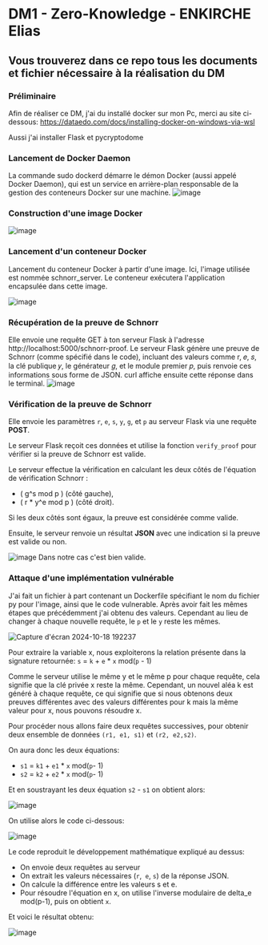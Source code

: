 # DM1 - Zero-Knowledge - ENKIRCHE Elias
## Vous trouverez dans ce repo tous les documents et fichier nécessaire à la réalisation du DM
### Préliminaire
Afin de réaliser ce DM, j'ai du installé docker sur mon Pc, merci au site ci-dessous: 
https://dataedo.com/docs/installing-docker-on-windows-via-wsl

Aussi j'ai installer Flask et  pycryptodome

### Lancement de Docker Daemon
La commande sudo dockerd démarre le démon Docker (aussi appelé Docker Daemon), qui est un service en arrière-plan responsable de la gestion des conteneurs Docker sur une machine.
![image](https://github.com/user-attachments/assets/ef561a2a-2373-479e-a451-0de844dc68d7)

### Construction d'une image Docker 

![image](https://github.com/user-attachments/assets/d6223731-7c69-4d1b-b280-26e8ecbc576a)

### Lancement d'un conteneur Docker 
Lancement du conteneur Docker à partir d'une image. Ici, l'image utilisée est nommée schnorr_server. Le conteneur exécutera l'application encapsulée dans cette image.

![image](https://github.com/user-attachments/assets/ac4abce6-51f2-48c8-8a9a-61e93dfcd271)

### Récupération de la preuve de Schnorr
Elle envoie une requête GET à ton serveur Flask à l'adresse http://localhost:5000/schnorr-proof.
Le serveur Flask génère une preuve de Schnorr (comme spécifié dans le code), incluant des valeurs comme 
r, 𝑒, 𝑠, la clé publique 𝑦, le générateur 𝑔, et le module premier 𝑝, puis renvoie ces informations sous forme de JSON.
curl affiche ensuite cette réponse dans le terminal.
![image](https://github.com/user-attachments/assets/217b2cf1-82ed-434a-ae04-6c54d8e864e5)

### Vérification de la preuve de Schnorr
Elle envoie les paramètres `r`, `e`, `s`, `y`, `g`, et `p` au serveur Flask via une requête **POST**.

Le serveur Flask reçoit ces données et utilise la fonction `verify_proof` pour vérifier si la preuve de Schnorr est valide.

Le serveur effectue la vérification en calculant les deux côtés de l'équation de vérification Schnorr :

- \( g^s mod p \) (côté gauche),
- \( r * y^e mod p \) (côté droit).

Si les deux côtés sont égaux, la preuve est considérée comme valide.

Ensuite, le serveur renvoie un résultat **JSON** avec une indication si la preuve est valide ou non.

![image](https://github.com/user-attachments/assets/2ca05fd9-c1ad-4354-903a-64e71f099ee3)
Dans notre cas c'est bien valide.

### Attaque d'une implémentation vulnérable

J'ai fait un fichier à part contenant un Dockerfile spécifiant le nom du fichier py pour l'image, ainsi que le code vulnerable.
Après avoir fait les mêmes étapes que précédemment j'ai obtenu des valeurs. Cependant au lieu de changer à chaque nouvelle requête, le `p` et le `y` reste les mêmes.

![Capture d'écran 2024-10-18 192237](https://github.com/user-attachments/assets/cf8de84b-0aac-4e87-b67c-556e66be51a1)

Pour extraire la variable x, nous exploiterons la relation présente dans la signature retournée: `s` = `k` + `e` * `x` mod(`p` - 1)

Comme le serveur utilise le même y et le même p pour chaque requête, cela signifie que la clé privée x reste la même. Cependant, un nouvel aléa k est généré à chaque requête, ce qui signifie que si nous obtenons deux preuves différentes avec des valeurs différentes pour k mais la même valeur pour x, nous pouvons résoudre x.

Pour procéder nous allons faire deux requêtes successives, pour obtenir deux ensemble de données `(r1, e1, s1)` et `(r2, e2,s2)`.

On aura donc les deux équations: 
- `s1` = `k1` + `e1` * `x` mod(`p`- 1)
- `s2` = `k2` + `e2` * `x` mod(`p`- 1)

Et en soustrayant les deux équation `s2` - `s1` on obtient alors: 

![image](https://github.com/user-attachments/assets/2f052e44-4045-4ee1-b781-b8fd6e38b2f0)

On utilise alors le code ci-dessous: 

![image](https://github.com/user-attachments/assets/3f81f07c-8586-4dcf-9cce-05399c658d5a)

Le code reproduit le développement mathématique expliqué au dessus: 
- On envoie deux requêtes au serveur
- On extrait les valeurs nécessaires (`r`,` e`, `s`) de la réponse JSON.
- On calcule la différence entre les valeurs s et e.
- Pour résoudre l'équation en x, on utilise l'inverse modulaire de delta_e mod(p-1), puis on obtient `x`.

Et voici le résultat obtenu: 

![image](https://github.com/user-attachments/assets/35b0fc46-751d-4b9f-9b0f-404d20bb3454)

